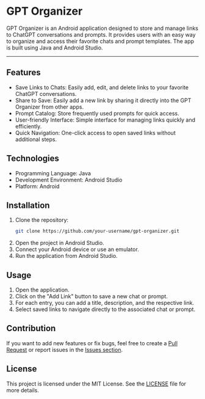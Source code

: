 # GPT Organizer

GPT Organizer is an Android application designed to store and manage links to ChatGPT conversations and prompts. It provides users with an easy way to organize and access their favorite chats and prompt templates. The app is built using Java and Android Studio.

---

## Features

- Save Links to Chats: Easily add, edit, and delete links to your favorite ChatGPT conversations.
- Share to Save: Easily add a new link by sharing it directly into the GPT Organizer from other apps.
- Prompt Catalog: Store frequently used prompts for quick access.
- User-friendly Interface: Simple interface for managing links quickly and efficiently.
- Quick Navigation: One-click access to open saved links without additional steps.

## Technologies

- Programming Language: Java
- Development Environment: Android Studio
- Platform: Android

## Installation

1. Clone the repository:
   ```bash
   git clone https://github.com/your-username/gpt-organizer.git

 2. Open the project in Android Studio.
 3. Connect your Android device or use an emulator.
 4. Run the application from Android Studio.

## Usage

1. Open the application.
2. Click on the "Add Link" button to save a new chat or prompt.
3. For each entry, you can add a title, description, and the respective link.
4. Select saved links to navigate directly to the associated chat or prompt.

## Contribution

If you want to add new features or fix bugs, feel free to create a [Pull Request](https://github.com/your-username/gpt-organizer/pulls) or report issues in the [Issues section](https://github.com/your-username/gpt-organizer/issues).

## License

This project is licensed under the MIT License. See the [LICENSE](./LICENSE) file for more details.
